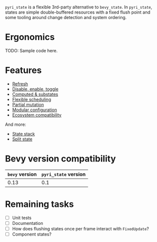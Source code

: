 `pyri_state` is a flexible 3rd-party alternative to `bevy_state`. In `pyri_state`, states are simple double-buffered resources with a fixed flush point and some tooling around change detection and system ordering.

# Ergonomics

TODO: Sample code here.

# Features

- [Refresh](/examples/refresh.rs)
- [Disable, enable, toggle](/examples/disable_enable_toggle.rs)
- [Computed & substates](/examples/computed_and_substates.rs)
- [Flexible scheduling](/examples/flexible_scheduling.rs)
- [Partial mutation](/examples/partial_mutation.rs)
- [Modular configuration](/examples/modular_configuration.rs)
- [Ecosystem compatibility](/examples/ecosystem_compatibility.rs)
    
And more:

- [State stack](/examples/state_stack.rs)
- [Split state](/examples/split_state.rs)

# Bevy version compatibility

| `bevy` version | `pyri_state` version |
| -------------- | -------------------- |
| 0.13           | 0.1                  |

# Remaining tasks

- [ ] Unit tests
- [ ] Documentation
- [ ] How does flushing states once per frame interact with `FixedUpdate`?
- [ ] Component states?
